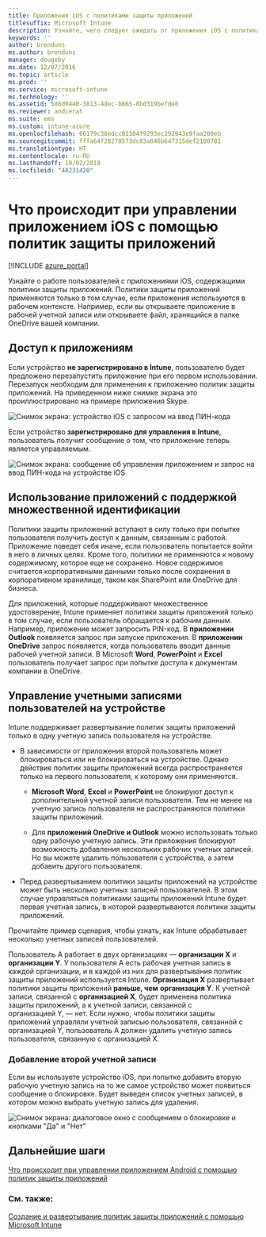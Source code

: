 ```yaml
---
title: Приложения iOS с политиками защиты приложений
titlesuffix: Microsoft Intune
description: Узнайте, чего следует ожидать от приложения iOS с политиками защиты.
keywords: ''
author: brenduns
ms.author: brenduns
manager: dougeby
ms.date: 12/07/2016
ms.topic: article
ms.prod: ''
ms.service: microsoft-intune
ms.technology: ''
ms.assetid: 586d9440-3813-4dec-b865-8bd319befde0
ms.reviewer: andcerat
ms.suite: ems
ms.custom: intune-azure
ms.openlocfilehash: 66179c38edcc01104f9293ec292943e9faa200eb
ms.sourcegitcommit: fffa64f28278573dc83a846b647315def2108781
ms.translationtype: HT
ms.contentlocale: ru-RU
ms.lasthandoff: 10/02/2018
ms.locfileid: "48231420"
---
```

# <a name="what-to-expect-when-your-ios-app-is-managed-by-app-protection-policies"></a>Что происходит при управлении приложением iOS с помощью политик защиты приложений

[!INCLUDE [azure_portal](./includes/azure_portal.md)]

Узнайте о работе пользователей с приложениями iOS, содержащими политики защиты приложений. Политики защиты приложений применяются только в том случае, если приложения используются в рабочем контексте. Например, если вы открываете приложение в рабочей учетной записи или открываете файл, хранящийся в папке OneDrive вашей компании.
##  <a name="accessing-apps"></a>Доступ к приложениям

Если устройство **не зарегистрировано в Intune**, пользователю будет предложено перезапустить приложение при его первом использовании.  Перезапуск необходим для применения к приложению политик защиты приложений. На приведенном ниже снимке экрана это проиллюстрировано на примере приложения Skype.


![Снимок экрана: устройство iOS с запросом на ввод ПИН-кода](./media/ios-pin-prompt.png)

Если устройство **зарегистрировано для управления в Intune**, пользователь получит сообщение о том, что приложение теперь является управляемым.

![Снимок экрана: сообщение об управлении приложением и запрос на ввод ПИН-кода на устройстве iOS](./media/ios-managed-devices-pin-prompt.png)

##  <a name="using-apps-with-multi-identity-support"></a>Использование приложений с поддержкой множественной идентификации

Политики защиты приложений вступают в силу только при попытке пользователя получить доступ к данным, связанным с работой. Приложение поведет себя иначе, если пользователь попытается войти в него в личных целях. Кроме того, политики не применяются к новому содержимому, которое еще не сохранено. Новое содержимое считается корпоративными данными только после сохранения в корпоративном хранилище, таком как SharePoint или OneDrive для бизнеса.

Для приложений, которые поддерживают множественное удостоверение, Intune применяет политики защиты приложений только в том случае, если пользователь обращается к рабочим данным.  Например, приложение может запросить PIN-код.  В **приложении Outlook** появляется запрос при запуске приложения. В **приложении OneDrive** запрос появляется, когда пользователь вводит данные рабочей учетной записи.  В Microsoft **Word**, **PowerPoint** и **Excel** пользователь получает запрос при попытке доступа к документам компании в OneDrive.
##  <a name="managing-user-accounts-on-the-device"></a>Управление учетными записями пользователей на устройстве

Intune поддерживает развертывание политик защиты приложений только в одну учетную запись пользователя на устройстве.

* В зависимости от приложения второй пользователь может блокироваться или не блокироваться на устройстве. Однако действие политик защиты приложений всегда распространяется только на первого пользователя, к которому они применяются.
  * **Microsoft Word**, **Excel** и **PowerPoint** не блокируют доступ к дополнительной учетной записи пользователя. Тем не менее на учетную запись пользователя не распространяются политики защиты приложений.

  * Для **приложений OneDrive и Outlook** можно использовать только одну рабочую учетную запись.  Эти приложения блокируют возможность добавления нескольких рабочих учетных записей.  Но вы можете удалить пользователя с устройства, а затем добавить другого пользователя.

* Перед развертыванием политики защиты приложений на устройстве может быть несколько учетных записей пользователей. В этом случае управляться политиками защиты приложений Intune будет первая учетная запись, в которой развертываются политики защиты приложений.


Прочитайте пример сценария, чтобы узнать, как Intune обрабатывает несколько учетных записей пользователей.

Пользователь A работает в двух организациях — **организации X** и **организации Y**. У пользователя A есть рабочая учетная запись в каждой организации, и в каждой из них для развертывания политик защиты приложений используется Intune. **Организация X** развертывает политики защиты приложений **раньше, чем** **организация Y**. К учетной записи, связанной с **организацией X**, будет применена политика защиты приложений, а к учетной записи, связанной с организацией Y, — нет. Если нужно, чтобы политики защиты приложений управляли учетной записью пользователя, связанной с организацией Y, пользователь А должен удалить учетную запись пользователя, связанную с организацией X.
### <a name="adding-a-second-account"></a>Добавление второй учетной записи

Если вы используете устройство iOS, при попытке добавить вторую рабочую учетную запись на то же самое устройство может появиться сообщение о блокировке.  Будет выведен список учетных записей, в котором можно выбрать учетную запись для удаления.

![Снимок экрана: диалоговое окно с сообщением о блокировке и кнопками "Да" и "Нет"](./media/ios-switch-user.PNG)

## <a name="next-steps"></a>Дальнейшие шаги
[Что происходит при управлении приложением Android с помощью политик защиты приложений](app-protection-enabled-apps-android.md)
### <a name="see-also"></a>См. также:
[Создание и развертывание политик защиты приложений с помощью Microsoft Intune](app-protection-policies.md)
